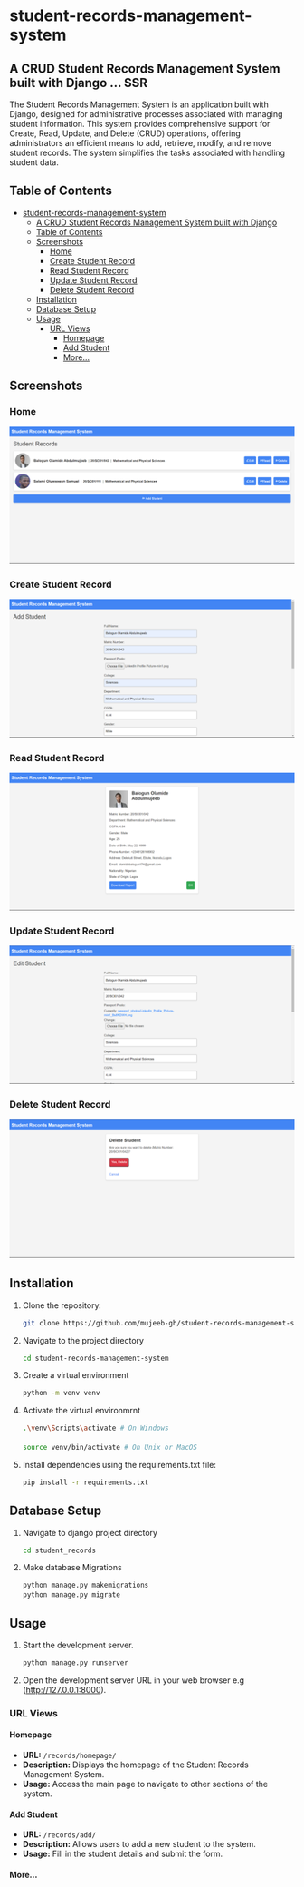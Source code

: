 # student-records-management-system

## A CRUD Student Records Management System built with Django ... SSR

The Student Records Management System is an application built with Django, designed for administrative processes associated with managing student information. This system provides comprehensive support for Create, Read, Update, and Delete (CRUD) operations, offering administrators an efficient means to add, retrieve, modify, and remove student records. The system simplifies the tasks associated with handling student data.

## Table of Contents

- [student-records-management-system](#student-records-management-system)
  - [A CRUD Student Records Management System built with Django](#a-crud-student-records-management-system-built-with-django)
  - [Table of Contents](#table-of-contents)
  - [Screenshots](#screenshots)
    - [Home](#home)
    - [Create Student Record](#create-student-record)
    - [Read Student Record](#read-student-record)
    - [Update Student Record](#update-student-record)
    - [Delete Student Record](#delete-student-record)
  - [Installation](#installation)
  - [Database Setup](#database-setup)
  - [Usage](#usage)
    - [URL Views](#url-views)
      - [Homepage](#homepage)
      - [Add Student](#add-student)
      - [More...](#more)

## Screenshots

### Home
![Homepage](https://github.com/mujeeb-gh/student-records-management-system/blob/master/docs/images/homepage.png)

### Create Student Record
![Create Student Page](https://github.com/mujeeb-gh/student-records-management-system/blob/master/docs/images/add_student.png)

### Read Student Record
![Read Student Page](https://github.com/mujeeb-gh/student-records-management-system/blob/master/docs/images/read_student.png)

### Update Student Record
![Update Student Page](https://github.com/mujeeb-gh/student-records-management-system/blob/master/docs/images/edit_student.png)

### Delete Student Record
![Delete Student Page](https://github.com/mujeeb-gh/student-records-management-system/blob/master/docs/images/delete_student.png)


## Installation

1. Clone the repository.
   ```bash
   git clone https://github.com/mujeeb-gh/student-records-management-system.git

2. Navigate to the project directory
   ```bash
   cd student-records-management-system
   
3. Create a virtual environment
   ```bash
   python -m venv venv

4. Activate the virtual environmrnt
   ```bash
   .\venv\Scripts\activate # On Windows

   source venv/bin/activate # On Unix or MacOS

5. Install dependencies using the requirements.txt file:
   ```bash
   pip install -r requirements.txt

## Database Setup
1. Navigate to django project directory
   ```bash
   cd student_records


2. Make database Migrations
    ```bash
    python manage.py makemigrations
    python manage.py migrate

## Usage
1. Start the development server.
   ```bash
   python manage.py runserver

2. Open the development server URL in your web browser e.g (http://127.0.0.1:8000).

### URL Views

#### Homepage

- **URL:** `/records/homepage/`
- **Description:** Displays the homepage of the Student Records Management System.
- **Usage:** Access the main page to navigate to other sections of the system.

#### Add Student

- **URL:** `/records/add/`
- **Description:** Allows users to add a new student to the system.
- **Usage:** Fill in the student details and submit the form.

#### More...
